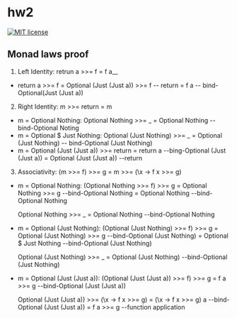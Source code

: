 # hw2

[![MIT license](https://img.shields.io/badge/license-MIT-blue.svg)](https://github.com/username/TemplateHW/blob/master/hw2/LICENSE)

## Monad laws proof 
1. Left Identity: retrun a >>= f = f a__
* return a >>= f 
  = Optional (Just (Just a)) >>= f -- return
  = f a -- bind-Optional(Just (Just a))
2. Right Identity: m >>= return = m
* m = Optional Nothing:
    Optional Nothing >>= _ = Optional Nothing -- bind-Optional Noting
* m = Optional $ Just Nothing:
    Optional (Just Nothing) >>= _ = Optional (Just Nothing) -- bind-Optional (Just Nothing)
* m = Optional (Just (Just a)) >>= return
    = return a --bing-Optional (Just (Just a))
    = Optional (Just (Just a)) --return
3. Associativity: (m >>= f) >>= g = m >>= (\x -> f x >>= g)
* m = Optional Nothing:
    (Optional Nothing >>= f) >>= g
    = Optional Nothing >>= g --bind-Optional Nothing
    = Optional Nothing --bind-Optional Nothing
    
    Optional Nothing >>= _ = Optional Nothing --bind-Optional Nothing
* m = Optional (Just Nothing):
    (Optional (Just Nothing) >>= f) >>= g
    = Optional (Just Nothing) >>= g --bind-Optional (Just Nothing)
    = Optional $ Just Nothing --bind-Optional (Just Nothing)
    
    Optional (Just Nothing) >>= _ = Optional (Just Nothing) --bind-Optional (Just Nothing)
    
* m = Optional (Just (Just a)):
  (Optional (Just (Just a)) >>= f) >>= g
  = f a >>= g --bind-Optional (Just (Just a))
  
  Optional (Just (Just a)) >>= (\x -> f x >>= g)
  = (\x -> f x >>= g) a --bind-Optional (Just (Just a))
  = f a >>= g --function application
